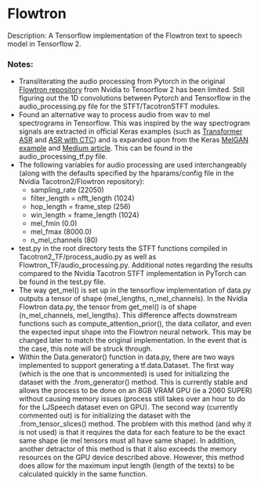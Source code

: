 # Flowtron

Description: A Tensorflow implementation of the Flowtron text to speech model in Tensorflow 2.


### Notes:
 * Transliterating the audio processing from Pytorch in the original [Flowtron repository](https://github.com/NVIDIA/flowtron) from Nvidia to Tensorflow 2 has been limited. Still figuring out the 1D convolutions between Pytorch and Tensorflow in the audio_processing.py file for the STFT/TacotronSTFT modules.
 * Found an alternative way to process audio from wav to mel spectrograms in Tensorflow. This was inspired by the way spectrogram signals are extracted in official Keras examples (such as [Transformer ASR](https://keras.io/examples/audio/transformer_asr/) and [ASR with CTC](https://keras.io/examples/audio/ctc_asr/)) and is expanded upon from the Keras [MelGAN example](https://keras.io/examples/audio/melgan_spectrogram_inversion/) and [Medium article](https://towardsdatascience.com/how-to-easily-process-audio-on-your-gpu-with-tensorflow-2d9d91360f06). This can be found in the audio_processing_tf.py file.
 * The following variables for audio processing are used interchangeably (along with the defaults specified by the hparams/config file in the Nvidia Tacotron2/Flowtron repository):
 	- sampling_rate (22050)
 	- filter_length = nfft_length (1024)
 	- hop_length = frame_step (256)
 	- win_length = frame_length (1024)
 	- mel_fmin (0.0)
 	- mel_fmax (8000.0)
 	- n_mel_channels (80)
 * test.py in the root directory tests the STFT functions compiled in Tacotron2_TF/process_audio.py as well as Flowtron_TF/audio_processing.py. Additional notes regarding the results compared to the Nvidia Tacotron STFT implementation in PyTorch can be found in the test.py file.
 * The way get_mel() is set up in the tensorflow implementation of data.py outputs a tensor of shape (mel_lengths, n_mel_channels). In the Nvidia Flowtron data.py, the tensor from get_mel() is of shape (n_mel_channels, mel_lengths). This difference affects downstream functions such as compute_attention_prior(), the data collator, and even the expected input shape into the Flowtron neural network. This may be changed later to match the original implementation. In the event that is the case, this note will be struck through.
 * Within the Data.generator() function in data.py, there are two ways implemented to support generating a tf.data.Dataset. The first way (which is the one that is uncommented) is used for initializing the dataset with the .from_generator() method. This is currently stable and allows the process to be done on an 8GB VRAM GPU (ie a 2060 SUPER) without causing memory issues (process still takes over an hour to do for the LJSpeech dataset even on GPU). The second way (currently commented out) is for initializing the dataset with the .from_tensor_slices() method. The problem with this method (and why it is not used) is that it requires the data for each feature to be the exact same shape (ie mel tensors must all have same shape). In addition, another detractor of this method is that it also exceeds the memory resources on the GPU device described above. However, this method does allow for the maximum input length (length of the texts) to be calculated quickly in the same function.